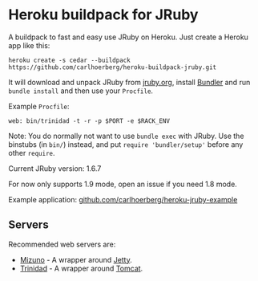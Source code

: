 # Heroku buildpack for JRuby

A buildpack to fast and easy use JRuby on Heroku. Just create a Heroku app like this:

    heroku create -s cedar --buildpack https://github.com/carlhoerberg/heroku-buildpack-jruby.git 

It will download and unpack JRuby from [jruby.org](http://jruby.org/), install [Bundler](http://gembundler.com/) and run ```bundle install``` and then use your ```Procfile```.

Example ```Procfile```:

    web: bin/trinidad -t -r -p $PORT -e $RACK_ENV

Note: You do normally not want to use ```bundle exec``` with JRuby. Use the binstubs (in ```bin/```) instead, and put ```require 'bundler/setup'``` before any other ```require```.

Current JRuby version: 1.6.7

For now only supports 1.9 mode, open an issue if you need 1.8 mode.

Example application: [github.com/carlhoerberg/heroku-jruby-example](https://github.com/carlhoerberg/heroku-jruby-example)

## Servers

Recommended web servers are:

* [Mizuno](https://github.com/matadon/mizuno) - A wrapper around [Jetty](http://jetty.codehaus.org/jetty/).
* [Trinidad](https://github.com/trinidad/trinidad) - A wrapper around [Tomcat](http://tomcat.apache.org/).

